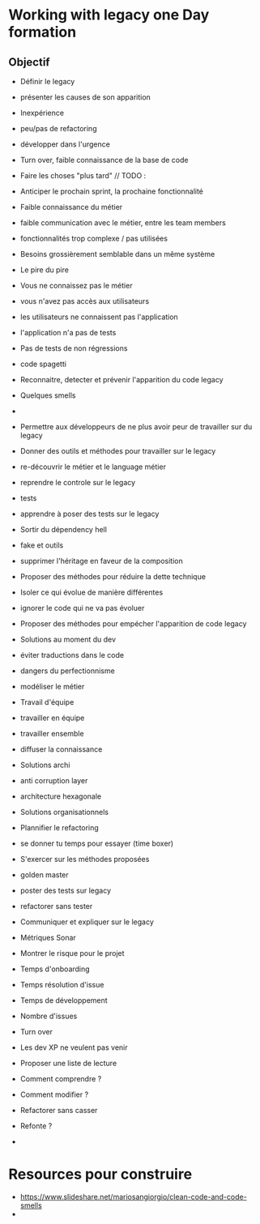 # Working with legacy one Day formation

## Objectif

- Définir le legacy
- présenter les causes de son apparition
 - Inexpérience
 - peu/pas de refactoring
 - développer dans l'urgence
 - Turn over, faible connaissance de la base de code
 - Faire les choses "plus tard" // TODO :
 - Anticiper le prochain sprint, la prochaine fonctionnalité

 - Faible connaissance du métier
 - faible communication avec le métier, entre les team members
 - fonctionnalités trop complexe / pas utilisées
 - Besoins grossièrement semblable dans un même système

 - Le pire du pire
  - Vous ne connaissez pas le métier
  - vous n'avez pas accès aux utilisateurs
  - les utilisateurs ne connaissent pas l'application
  - l'application n'a pas de tests
  - Pas de tests de non régressions
  - code spagetti

- Reconnaitre, detecter et prévenir l'apparition du code legacy
 - Quelques smells
 - 

- Permettre aux développeurs de ne plus avoir peur de travailler sur du legacy
- Donner des outils et méthodes pour travailler sur le legacy
 - re-découvrir le métier et le language métier
 - reprendre le controle sur le legacy
 - tests

- apprendre à poser des tests sur le legacy
 - Sortir du dépendency hell
 - fake et outils
 - supprimer l'héritage en faveur de la composition

- Proposer des méthodes pour réduire la dette technique
 - Isoler ce qui évolue de manière différentes
 - ignorer le code qui ne va pas évoluer

- Proposer des méthodes pour empécher l'apparition de code legacy
 - Solutions au moment du dev
  - éviter traductions dans le code
  - dangers du perfectionnisme
  - modéliser le métier
 - Travail d'équipe
  - travailler en équipe
  - travailler ensemble
  - diffuser la connaissance
 - Solutions archi
  - anti corruption layer
  - architecture hexagonale
 - Solutions organisationnels
  - Plannifier le refactoring
  - se donner tu temps pour essayer (time boxer)

- S'exercer sur les méthodes proposées
 - golden master
 - poster des tests sur legacy
 - refactorer sans tester

- Communiquer et expliquer sur le legacy
 - Métriques Sonar
 - Montrer le risque pour le projet
 - Temps d'onboarding
 - Temps résolution d'issue
 - Temps de développement
 - Nombre d'issues
 - Turn over
 - Les dev XP ne veulent pas venir

- Proposer une liste de lecture

- Comment comprendre ?
- Comment modifier ?
- Refactorer sans casser
- Refonte ?
- 

# Resources pour construire
 - https://www.slideshare.net/mariosangiorgio/clean-code-and-code-smells
 - 

